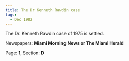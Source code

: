 ```yaml
---  
title: The Dr Kenneth Rawdin case  
tags:  
  - Dec 1982  
---  
```

  
The Dr. Kenneth Rawdin case of 1975 is settled.  
  
Newspapers: **Miami Morning News or The Miami Herald**  
  
Page: **1**, Section: **D** 
